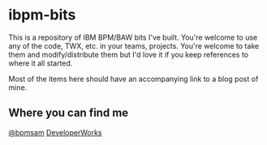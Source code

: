 # ibpm-bits

This is a repository of IBM BPM/BAW bits I've built. You're welcome to use any of the code, TWX, etc. in your teams, projects. You're welcome to take them and modify/distribute them but I'd love it if you keep references to where it all started.

Most of the items here should have an accompanying link to a blog post of mine.

## Where you can find me

[@bpmsam](https://twitter.com/bpmsam)
[DeveloperWorks](https://developer.ibm.com/answers/users/250193/samuel-chan/)
